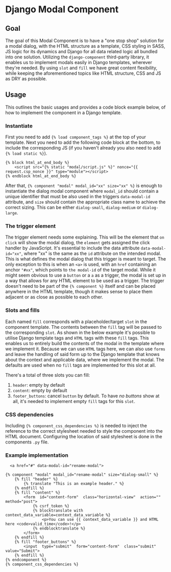 # Django Modal Component

## Goal

The goal of this Modal Component is to have a "one stop shop" solution for a modal dialog, with the HTML structure as a template, CSS styling in SASS, JS logic for its dynamics and Django for all data related logic all bundled into one solution. Utilizing the `django-component` third-party library, it enables us to implement modals easily in Django templates, wherever they're needed. By using `slot` and `fill` we have great content flexibility, while keeping the aforementioned topics like HTML structure, CSS and JS as DRY as possible.

## Usage

This outlines the basic usages and provides a code block example below, of how to implement the component in a Django template.

### Instantiate

First you need to add `{% load component_tags %}` at the top of your template. Next you need to add the following code block at the bottom, to include the corresponding JS (if you haven't already you also need to add `{% load static %}`).

```
{% block html_at_end_body %}
    <script src="{% static "modal/script.js" %}" nonce="{{ request.csp_nonce }}" type="module"></script>
{% endblock html_at_end_body %}
```

After that, `{% component "modal" modal_id="xx" size="xx" %}` is enough to instantiate the dialog modal component where `modal_id` should contain a unique identifier that must be also used in the triggers `data-modal-id` attribute, and `size` should contain the appropriate class name to achieve the correct sizing. This can be either `dialog-small`, `dialog-medium` or `dialog-large`.

### The trigger element

The trigger element needs some explaining. This will be the element that `on click` will show the modal dialog,
the `element` gets assigned the click handler by JavaScript.
It's essential to include the data attribute `data-modal-id="xx"`, where "xx" is the same as the `id` attribute on the intended modal. This is what defines the modal dialog that this trigger is meant to target. The only exception to this is when an `<a>` is used, with an `href` containing an anchor `"#xx"`, which points to `the modal-id` of the target modal.
While it might seem obvious to use a `button` or a `a` as a trigger, the modal is set up in a way that allows for any HTML element to be used as a trigger.
The trigger doesn't need to be part of the `{% component %}` itself and can be placed anywhere in the HTML template, though it makes sense to place them adjacent or as close as possible to each other.

### Slots and fills

Each named `fill` corresponds with a placeholder/target `slot` in the component template. The contents between the `fill` tag will be passed to the corresponding `slot`. As shown in the below example it's possible to utilise Django template tags and `HTML` tags with these `fill` tags. This enables us to entirely build the contents of the modal in the template where we implement it. Because we can use `HTML` tags here, we can also use `forms` and leave the handling of said form up to the Django template that knows about the context and applicable data, where we implement the modal. The defaults are used when no `fill` tags are implemented for this slot at all.

There's a total of three slots you can fill:

1.  `header`: empty by default
2.  `content`: empty by default
3.  `footer_buttons`: cancel `button` by default. To have _no buttons_ show at all, it's needed to implement empty `fill` tags for this `slot`.

### CSS dependencies

Including `{% component_css_dependencies %}` is needed to inject the reference to the correct stylesheet needed to style the component into the HTML document. Configuring the location of said stylesheet is done in the components `.py` file.

### Example implementation

```
  <a href="#" data-modal-id="rename-modal">
```

```
{% component "modal" modal_id="rename-modal" size="dialog-small" %}
	{% fill "header" %}
		{% translate "This is an example header." %}
	{% endfill %}
	{% fill "content" %}
		<form  id="content-form"  class="horizontal-view"  action=""  method="post">
			{% csrf_token %}
			{% blocktranslate with context_data_variable=context_data_variable %}
				<p>You can use {{ context_data_variable }} and HTML here <code>valid_time</code>!</p>
			{% endblocktranslate %}
		</form>
	{% endfill %}
	{% fill "footer_buttons" %}
		<input  type="submit"  form="content-form"  class="submit"  value="Submit">
	{% endfill %}
{% endcomponent %}
{% component_css_dependencies %}
```
